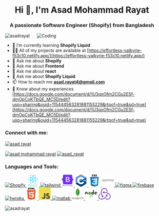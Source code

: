 <h1 align="center">Hi 👋, I'm Asad Mohammad Rayat</h1>
<h3 align="center">A passionate Software Engineer (Shopify) from Bangladesh</h3>
<img align="right" alt="Coding" width="400" src="https://media.tenor.com/NOYF3f82b_gAAAAC/programmer.gif">
<p align="left"> <img src="https://komarev.com/ghpvc/?username=asadrayat&label=Profile%20views&color=0e75b6&style=flat" alt="asadrayat" /> </p>

- 🌱 I’m currently learning **Shopify Liquid**
- 👨‍💻 All of my projects are available at [https://effortless-valkyrie-f53c10.netlify.app/](https://effortless-valkyrie-f53c10.netlify.app/)
- 💬 Ask me about **Shopify**
- 💬 Ask me about **Frontend**
- 💬 Ask me about **react**
- 💬 Ask me about **Shopify Liquid**
- 📫 How to reach me **asad.rayat4@gmail.com**
- 📄 Know about my experiences [https://docs.google.com/document/d/1U3qxOfm2CGu2ESf-dmOpCoKTbQE_MC5D/edit?usp=sharing&ouid=115444563281881155229&rtpof=true&sd=true](https://docs.google.com/document/d/1U3qxOfm2CGu2ESf-dmOpCoKTbQE_MC5D/edit?usp=sharing&ouid=115444563281881155229&rtpof=true&sd=true)

<h3 align="left">Connect with me:</h3>
<p align="left">
<a href="https://linkedin.com/in/asad rayat" target="blank"><img align="center" src="https://raw.githubusercontent.com/rahuldkjain/github-profile-readme-generator/master/src/images/icons/Social/linked-in-alt.svg" alt="asad rayat" height="30" width="40" /></a>

<a href="https://fb.com/asad mohammad rayat" target="blank"><img align="center" src="https://raw.githubusercontent.com/rahuldkjain/github-profile-readme-generator/master/src/images/icons/Social/facebook.svg" alt="asad mohammad rayat" height="30" width="40" /></a>
<a href="https://instagram.com/asad_rayat" target="blank"><img align="center" src="https://raw.githubusercontent.com/rahuldkjain/github-profile-readme-generator/master/src/images/icons/Social/instagram.svg" alt="asad_rayat" height="30" width="40" /></a>

</p>

<h3 align="left">Languages and Tools:</h3>
<p align="left">
<a href="https://shopify.com/" target="_blank" rel="noreferrer"> <img src="https://cdn-icons-png.flaticon.com/512/2504/2504814.png" alt="Shopify" width="40" height="40"/> </a>
<a href="https://reactjs.org/" target="_blank" rel="noreferrer"> <img src="https://raw.githubusercontent.com/devicons/devicon/master/icons/react/react-original-wordmark.svg" alt="react" width="40" height="40"/> </a>
<a href="https://tailwindcss.com/" target="_blank" rel="noreferrer"> <img src="https://www.vectorlogo.zone/logos/tailwindcss/tailwindcss-icon.svg" alt="tailwind" width="40" height="40"/> </a>
<a href="https://getbootstrap.com" target="_blank" rel="noreferrer"> <img src="https://raw.githubusercontent.com/devicons/devicon/master/icons/bootstrap/bootstrap-plain-wordmark.svg" alt="bootstrap" width="40" height="40"/> </a>
<a href="https://www.w3schools.com/cpp/" target="_blank" rel="noreferrer"> <img src="https://raw.githubusercontent.com/devicons/devicon/master/icons/cplusplus/cplusplus-original.svg" alt="cplusplus" width="40" height="40"/> </a>
<a href="https://www.w3schools.com/css/" target="_blank" rel="noreferrer"> <img src="https://raw.githubusercontent.com/devicons/devicon/master/icons/css3/css3-original-wordmark.svg" alt="css3" width="40" height="40"/> </a>
<a href="https://expressjs.com" target="_blank" rel="noreferrer"> <img src="https://raw.githubusercontent.com/devicons/devicon/master/icons/express/express-original-wordmark.svg" alt="express" width="40" height="40"/> </a>
<a href="https://www.figma.com/" target="_blank" rel="noreferrer"> <img src="https://www.vectorlogo.zone/logos/figma/figma-icon.svg" alt="figma" width="40" height="40"/> </a>
<a href="https://firebase.google.com/" target="_blank" rel="noreferrer"> <img src="https://www.vectorlogo.zone/logos/firebase/firebase-icon.svg" alt="firebase" width="40" height="40"/> </a>
<a href="https://heroku.com" target="_blank" rel="noreferrer"> <img src="https://www.vectorlogo.zone/logos/heroku/heroku-icon.svg" alt="heroku" width="40" height="40"/> </a>
<a href="https://www.w3.org/html/" target="_blank" rel="noreferrer"> <img src="https://raw.githubusercontent.com/devicons/devicon/master/icons/html5/html5-original-wordmark.svg" alt="html5" width="40" height="40"/> </a>
<a href="https://developer.mozilla.org/en-US/docs/Web/JavaScript" target="_blank" rel="noreferrer"> <img src="https://raw.githubusercontent.com/devicons/devicon/master/icons/javascript/javascript-original.svg" alt="javascript" width="40" height="40"/> </a>
<a href="https://www.mathworks.com/" target="_blank" rel="noreferrer"> <img src="https://upload.wikimedia.org/wikipedia/commons/2/21/Matlab_Logo.png" alt="matlab" width="40" height="40"/> </a>
<a href="https://www.mongodb.com/" target="_blank" rel="noreferrer"> <img src="https://raw.githubusercontent.com/devicons/devicon/master/icons/mongodb/mongodb-original-wordmark.svg" alt="mongodb" width="40" height="40"/> </a>
<a href="https://nodejs.org" target="_blank" rel="noreferrer"> <img src="https://raw.githubusercontent.com/devicons/devicon/master/icons/nodejs/nodejs-original-wordmark.svg" alt="nodejs" width="40" height="40"/> </a>
<a href="https://redux.js.org" target="_blank" rel="noreferrer"> <img src="https://raw.githubusercontent.com/devicons/devicon/master/icons/redux/redux-original.svg" alt="redux" width="40" height="40"/> </a>
</p>

<p><img align="center" src="https://github-readme-streak-stats.herokuapp.com/?user=asadrayat&" alt="asadrayat" /></p>
